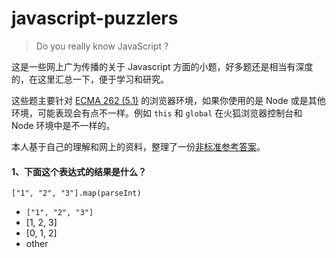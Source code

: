 # javascript-puzzlers

> Do you really know JavaScript ?

这是一些网上广为传播的关于 Javascript 方面的小题，好多题还是相当有深度的，在这里汇总一下，便于学习和研究。

这些题主要针对 [ECMA 262 (5.1)](http://www.ecma-international.org/ecma-262/5.1/#sec-15.4.4.19) 的浏览器环境，如果你使用的是 Node 或是其他环境，可能表现会有点不一样。例如 `this` 和 `global` 在火狐浏览器控制台和 Node 环境中是不一样的。

本人基于自己的理解和网上的资料，整理了一份[非标准参考答案](https://github.com/sqrthree/javascript-puzzlers/tree/master/annotations)。

#### 1、下面这个表达式的结果是什么？

```
["1", "2", "3"].map(parseInt)
```

* `["1", "2", "3"]`
* [1, 2, 3]
* [0, 1, 2]
* other
